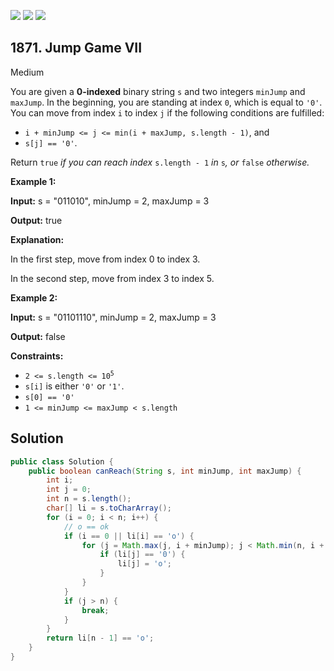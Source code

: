 [![](https://img.shields.io/github/stars/javadev/LeetCode-in-Java?label=Stars&style=flat-square)](https://github.com/javadev/LeetCode-in-Java)
[![](https://img.shields.io/github/forks/javadev/LeetCode-in-Java?label=Fork%20me%20on%20GitHub%20&style=flat-square)](https://github.com/javadev/LeetCode-in-Java/fork)
[![](https://img.shields.io/badge/-LeetCode%20in%20Kotlin-blue?style=flat-square)](https://github.com/javadev/LeetCode-in-Kotlin)

## 1871\. Jump Game VII

Medium

You are given a **0-indexed** binary string `s` and two integers `minJump` and `maxJump`. In the beginning, you are standing at index `0`, which is equal to `'0'`. You can move from index `i` to index `j` if the following conditions are fulfilled:

*   `i + minJump <= j <= min(i + maxJump, s.length - 1)`, and
*   `s[j] == '0'`.

Return `true` _if you can reach index_ `s.length - 1` _in_ `s`_, or_ `false` _otherwise._

**Example 1:**

**Input:** s = "011010", minJump = 2, maxJump = 3

**Output:** true

**Explanation:**

In the first step, move from index 0 to index 3.

In the second step, move from index 3 to index 5. 

**Example 2:**

**Input:** s = "01101110", minJump = 2, maxJump = 3

**Output:** false 

**Constraints:**

*   <code>2 <= s.length <= 10<sup>5</sup></code>
*   `s[i]` is either `'0'` or `'1'`.
*   `s[0] == '0'`
*   `1 <= minJump <= maxJump < s.length`

## Solution

```java
public class Solution {
    public boolean canReach(String s, int minJump, int maxJump) {
        int i;
        int j = 0;
        int n = s.length();
        char[] li = s.toCharArray();
        for (i = 0; i < n; i++) {
            // o == ok
            if (i == 0 || li[i] == 'o') {
                for (j = Math.max(j, i + minJump); j < Math.min(n, i + maxJump + 1); j++) {
                    if (li[j] == '0') {
                        li[j] = 'o';
                    }
                }
            }
            if (j > n) {
                break;
            }
        }
        return li[n - 1] == 'o';
    }
}
```
